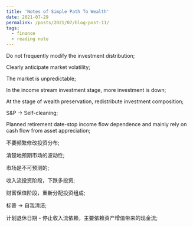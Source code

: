 ```yaml
---
title: 'Notes of Simple Path To Wealth'
date: 2021-07-29
permalink: /posts/2021/07/blog-post-11/
tags:
  - finance
  - reading note
---
```


Do not frequently modify the investment distribution;

Clearly anticipate market volatility;

The market is unpredictable;

In the income stream investment stage, more investment is down;

At the stage of wealth preservation, redistribute investment composition;

S&P → Self-cleaning;

Planned retirement date-stop income flow dependence and mainly rely on cash flow from asset appreciation;



不要频繁修改投资分布;

清楚地预期市场的波动性;

市场是不可预测的;

收入流投资阶段，下跌多投资;

财富保值阶段，重新分配投资组成;

标普 → 自我清洁;

计划退休日期 - 停止收入流依赖，主要依赖资产增值带来的现金流;